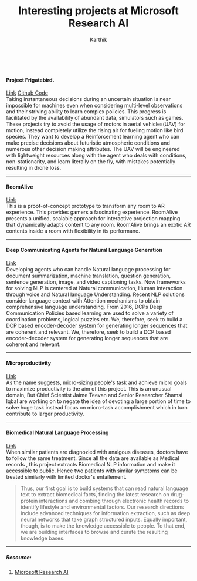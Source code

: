 ﻿---
layout: post
title: "Interesting projects at Microsoft Research AI"
author: "Karthik"
categories: journal
tags: [documentation,sample]
image:
---

<br>

#### Project Frigatebird.

[Link](https://www.microsoft.com/en-us/research/project/project-frigatebird-ai-for-autonomous-soaring/) 
[Github Code](https://github.com/Microsoft/Frigatebird)
<br> 
Taking instantaneous decisions during an uncertain situation is near impossible for machines even when considering multi-level observations and their striving ability to learn complex policies. This progress is facilitated by the availability of abundant data, simulators such as games.  These projects try to avoid the usage of motors in aerial vehicles(UAV) for motion, instead completely utilize the rising air for fueling motion like bird species. They want to develop a Reinforcement learning agent who can make precise decisions about futuristic atmospheric conditions and numerous other decision making attributes. The UAV will be engineered with lightweight resources along with the agent who deals with conditions, non-stationarity, and learn literally on the fly, with mistakes potentially resulting in drone loss. 


---


#### RoomAlive 

[Link](https://www.microsoft.com/en-us/research/project/roomalive/)
<br>
This is a proof-of-concept prototype to transform any room to AR experience. This provides  gamers a fascinating experience. 
RoomAlive presents a unified, scalable approach for interactive projection mapping that dynamically adapts content to any room. RoomAlive brings an exotic AR contents inside a room with flexibility in its performane. 

---

#### Deep Communicating Agents for Natural Language Generation

[Link](https://www.microsoft.com/en-us/research/project/deep-communicating-agents-natural-language-generation/)
<br>
 Developing agents who can handle Natural language processing for document summarization, machine translation, question generation, sentence generation, image, and video captioning tasks.  Now frameworks for solving NLP is centered at Natural communication, Human interaction through voice and Natural language Understanding.  Recent NLP solutions consider language context with Attention mechanisms to obtain comprehensive language understanding.  From 2016, DCPs Deep Communication Policies based learning are used to solve a variety of coordination problems, logical puzzles etc. We, therefore, seek to build a DCP based encoder-decoder system for generating longer sequences that are coherent and relevant. We, therefore, seek to build a DCP based encoder-decoder system for generating longer sequences that are coherent and relevant. 

---

#### Microproductivity

[Link](https://www.microsoft.com/en-us/research/project/microtasks-and-microproductivity/) 
<br>
As the name suggests, micro-sizing people's task and achieve micro goals to maximize productivity is the aim of this project. This is an unusual domain, But Chief Scientist Jaime Teevan and Senior Researcher Shamsi Iqbal are working on to negate the idea of devoting a large portion of time to solve huge task instead focus on micro-task accomplishment which in turn contribute to larger productivity. 


---

#### Biomedical Natural Language Processing

[Link](https://www.microsoft.com/en-us/research/project/biomedical-nlp/)
<br>
When similar patients are diagnozied with analgous diseases, doctors have to follow the same treatment. Since all the data are available as Medical records , this project extracts Biomedical NLP information and make it accessible to public. Hence two patients with similar symptoms can be treated similarly with limited doctor's entailement. 

>Thus, our first goal is to build systems that can read natural language text to extract biomedical facts, finding the latest research on drug-protein interactions and combing through electronic health records to identify lifestyle and environmental factors. Our research directions include advanced techniques for information extraction, such as deep neural networks that take graph structured inputs. Equally important, though, is to make the knowledge accessible to people. To that end, we are building interfaces to browse and curate the resulting knowledge bases.

---

##### Resource:
1. [Microsoft Research AI](https://www.microsoft.com/en-us/research/lab/microsoft-research-ai/#!projects)

